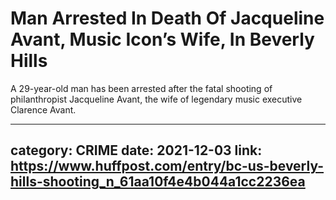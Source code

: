 # Man Arrested In Death Of Jacqueline Avant, Music Icon’s Wife, In Beverly Hills

A 29-year-old man has been arrested after the fatal shooting of philanthropist Jacqueline Avant, the wife of legendary music executive Clarence Avant.

---
category: CRIME
date: 2021-12-03
link: https://www.huffpost.com/entry/bc-us-beverly-hills-shooting_n_61aa10f4e4b044a1cc2236ea
---
